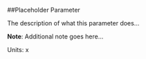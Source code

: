 ##Placeholder Parameter

The description of what this parameter does...

**Note**: Additional note goes here...

Units: x <br/>